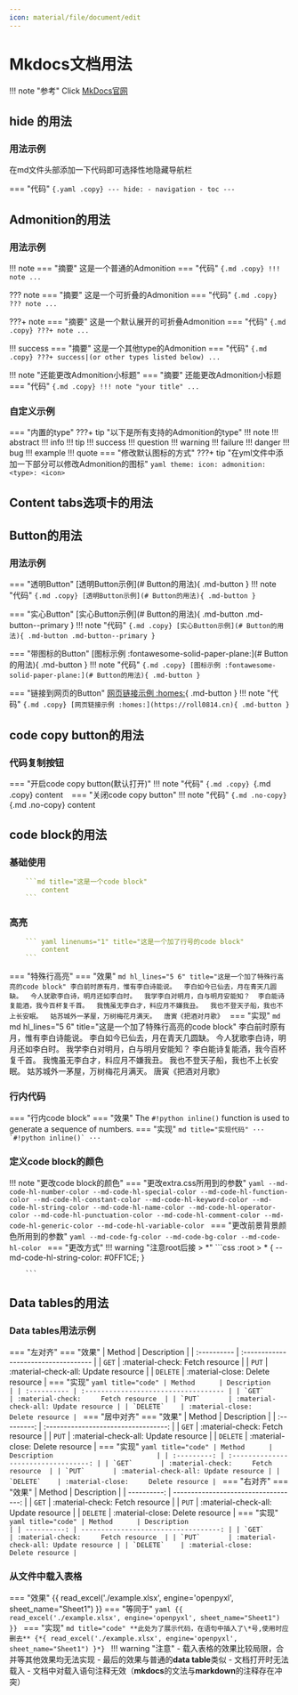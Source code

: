 ```yaml
---
icon: material/file/document/edit
---
```


# Mkdocs文档用法

!!! note "参考"
    Click [MkDocs官网](https://squidfunk.github.io/mkdocs-material/)

## hide 的用法

### 用法示例

在md文件头部添加一下代码即可选择性地隐藏导航栏

=== "代码"
    ```{.yaml .copy}
    ---
    hide:
        - navigation
        - toc
    ---
    ```

## Admonition的用法

### 用法示例

!!! note
    === "摘要"
        这是一个普通的Admonition
    === "代码"
        ```{.md .copy}
        !!! note
            ...
        ```

??? note
    === "摘要"
        这是一个可折叠的Admonition
    === "代码"
        ```{.md .copy}
        ??? note
            ...
        ```

???+ note
    === "摘要"
        这是一个默认展开的可折叠Admonition
    === "代码"
        ```{.md .copy}
        ???+ note
            ...
        ```

!!! success
    === "摘要"
        这是一个其他type的Admonition
    === "代码"
        ```{.md .copy}
        ???+ success|(or other types listed below)
            ...
        ```

!!! note "还能更改Admonition小标题"
    === "摘要"
        还能更改Admonition小标题
    === "代码"
        ```{.md .copy}
        !!! note "your title"
            ...
        ```

### 自定义示例

=== "内置的type"
    ???+ tip "以下是所有支持的Admonition的type"
        !!! note
        !!! abstract
        !!! info
        !!! tip
        !!! success
        !!! question
        !!! warning
        !!! failure
        !!! danger
        !!! bug
        !!! example
        !!! quote
=== "修改默认图标的方式"
    ???+ tip "在yml文件中添加一下部分可以修改Admonition的图标"
        ```yaml
        theme:
        icon:
            admonition:
            <type>: <icon>
        ```

## Content tabs选项卡的用法

## Button的用法

### 用法示例

=== "透明Button"
    [透明Button示例](# Button的用法){ .md-button }
    !!! note "代码"
        ```{.md .copy}
        [透明Button示例](# Button的用法){ .md-button }
        ```

=== "实心Button"
    [实心Button示例](# Button的用法){ .md-button .md-button--primary }
    !!! note "代码"
        ```{.md .copy}
        [实心Button示例](# Button的用法){ .md-button .md-button--primary }
        ```
 
=== "带图标的Button"
    [图标示例 :fontawesome-solid-paper-plane:](# Button的用法){ .md-button }
    !!! note "代码"
        ```{.md .copy}
        [图标示例 :fontawesome-solid-paper-plane:](# Button的用法){ .md-button }
        ```

=== "链接到网页的Button"
    [网页链接示例 :homes:](https://roll0814.cn){ .md-button }
    !!! note "代码"
        ```{.md .copy}
        [网页链接示例 :homes:](https://roll0814.cn){ .md-button }
        ```

## code copy button的用法

### 代码复制按钮

=== "开启code copy button(默认打开)"
    !!! note "代码"
        ```{.md .copy}
            ```{.md .copy}
                content
            ```
        ```
=== "关闭code copy button"
    !!! note "代码"
        ```{.md .no-copy}
            ```{.md .no-copy}
                content
            ```
        ```

## code block的用法

### 基础使用

``` yaml title="这是一个加了标题的code block"
    ```md title="这是一个code block"
        content
    ```
```

### 高亮

``` yaml linenums="1" title="这是一个加了行号的code block"
    ``` yaml linenums="1" title="这是一个加了行号的code block"
        content
    ```
```

=== "特殊行高亮"
    === "效果"
        ``` md hl_lines="5 6" title="这是一个加了特殊行高亮的code block"
        李白前时原有月，惟有李白诗能说。 
        李白如今已仙去，月在青天几圆缺。 
        今人犹歌李白诗，明月还如李白时。 
        我学李白对明月，白与明月安能知？ 
        李白能诗复能酒，我今百杯复千首。 
        我愧虽无李白才，料应月不嫌我丑。 
        我也不登天子船，我也不上长安眠。 
        姑苏城外一茅屋，万树梅花月满天。 
                    唐寅《把酒对月歌》 
        ```
    === "实现"
        ``` md
            ``` md hl_lines="5 6" title="这是一个加了特殊行高亮的code block"
            李白前时原有月，惟有李白诗能说。 
            李白如今已仙去，月在青天几圆缺。 
            今人犹歌李白诗，明月还如李白时。 
            我学李白对明月，白与明月安能知？ 
            李白能诗复能酒，我今百杯复千首。 
            我愧虽无李白才，料应月不嫌我丑。 
            我也不登天子船，我也不上长安眠。 
            姑苏城外一茅屋，万树梅花月满天。 
                        唐寅《把酒对月歌》 
            ```
        ```

### 行内代码

=== "行内code block"
    === "效果"
        The `#!python inline()` function is used to generate a sequence of numbers.
    === "实现"
        ```md title="实现代码"
            ··· `#!python inline()` ···
        ```

### 定义code block的颜色

!!! note "更改code block的颜色"
    === "更改extra.css所用到的参数"
        ```yaml
        --md-code-hl-number-color
        --md-code-hl-special-color
        --md-code-hl-function-color
        --md-code-hl-constant-color
        --md-code-hl-keyword-color
        --md-code-hl-string-color
        --md-code-hl-name-color
        --md-code-hl-operator-color
        --md-code-hl-punctuation-color
        --md-code-hl-comment-color
        --md-code-hl-generic-color
        --md-code-hl-variable-color
        ```
    === "更改前景背景颜色所用到的参数"
        ```yaml
        --md-code-fg-color
        --md-code-bg-color
        --md-code-hl-color
        ```
    === "更改方式"
        !!! warning "注意root后接 > *"
        ```css
        :root > * {
        --md-code-hl-string-color: #0FF1CE;
        }

        ```

## Data tables的用法

### Data tables用法示例

=== "左对齐"
    === "效果"
        | Method      | Description                          |
        | :---------- | :----------------------------------- |
        | `GET`       | :material-check:     Fetch resource  |
        | `PUT`       | :material-check-all: Update resource |
        | `DELETE`    | :material-close:     Delete resource |
    === "实现"
        ```yaml title="code"
        | Method      | Description                          |
        | :---------- | :----------------------------------- |
        | `GET`       | :material-check:     Fetch resource  |
        | `PUT`       | :material-check-all: Update resource |
        | `DELETE`    | :material-close:     Delete resource |
        ```
=== "居中对齐"
    === "效果"
        | Method      | Description                          |
        | :---------: | :----------------------------------: |
        | `GET`       | :material-check:     Fetch resource  |
        | `PUT`       | :material-check-all: Update resource |
        | `DELETE`    | :material-close:     Delete resource |
    === "实现"
        ```yaml title="code"
        | Method      | Description                          |
        | :---------: | :----------------------------------: |
        | `GET`       | :material-check:     Fetch resource  |
        | `PUT`       | :material-check-all: Update resource |
        | `DELETE`    | :material-close:     Delete resource |
        ```
=== "右对齐"
    === "效果"
        | Method      | Description                          |
        | ----------: | -----------------------------------: |
        | `GET`       | :material-check:     Fetch resource  |
        | `PUT`       | :material-check-all: Update resource |
        | `DELETE`    | :material-close:     Delete resource |
    === "实现"
        ```yaml title="code"
        | Method      | Description                          |
        | ----------: | -----------------------------------: |
        | `GET`       | :material-check:     Fetch resource  |
        | `PUT`       | :material-check-all: Update resource |
        | `DELETE`    | :material-close:     Delete resource |
        ```

### 从文件中载入表格

=== "效果"
    {{ read_excel('./example.xlsx', engine='openpyxl', sheet_name="Sheet1") }}
=== "等同于"
    ```yaml
    {{ read_excel('./example.xlsx', engine='openpyxl', sheet_name="Sheet1") }}
    ```
=== "实现"
    ```md title="code"
    **此处为了展示代码，在语句中插入了\*号,使用时应删去**
    {*{ read_excel('./example.xlsx', engine='openpyxl', sheet_name="Sheet1") }*}
    ```
!!! warning "注意"
    - 载入表格的效果比较局限，合并等其他效果均无法实现
    - 最后的效果与普通的**data table**类似
    - 文档打开时无法载入
    - 文档中对载入语句注释无效（**mkdocs**的文法与**markdown**的注释存在冲突）
